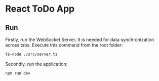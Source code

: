 # React ToDo App

## Run
Firstly, run the WebSocket Server. It is needed for data synchronization across tabs. Execute this command from the root folder:
```bash
ts-node ./src/server.ts
```

Secondly, run the application:
```bash
npm run dev
```